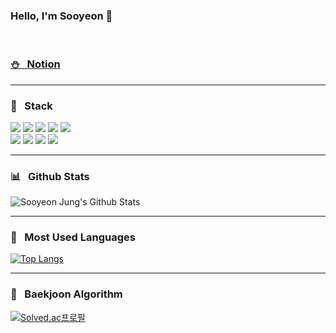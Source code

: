 ### Hello, I'm Sooyeon 🐶 

<br/>

### [⛄️ &nbsp; Notion](https://www.notion.so/a330ceabc6b44ec28482ccb6e54baee6/)
---

### 🌳 &nbsp; Stack
<div>
  <img src="https://img.shields.io/badge/React-2496ED?style=flat-square&logo=React&logoColor=white"/>
  <img src="https://img.shields.io/badge/Typescript-3178C6?style=flat-square&logo=Typescript&logoColor=white"/> 
  <img src="https://img.shields.io/badge/Javascript-F7DF1E?style=flat-square&logo=Javascript&logoColor=white"/>
  <img src="https://img.shields.io/badge/HTML5-E34F26?style=flat-square&logo=HTML5&logoColor=white"/>
  <img src="https://img.shields.io/badge/CSS3-1572B6?style=flat-square&logo=CSS3&logoColor=white"/> 
  <br/>
  <img src="https://img.shields.io/badge/Java-23ED8B00?style=flat-square&logo=java&logoColor=white"/>
  <img src="https://img.shields.io/badge/Python-3776AB?style=flat-square&logo=Python&logoColor=white"/> 
  <img src="https://img.shields.io/badge/MySQL-4479A1?style=flat-square&logo=MySQL&logoColor=white"/>
  <img src="https://img.shields.io/badge/AWS-232F3E?style=flat-square&logo=Amazon AWS&logoColor=white"/>
</div>

---
### 📊  &nbsp; Github Stats
![Sooyeon Jung's Github Stats](https://github-readme-stats.vercel.app/api?username=yeongrammer&show_icons=true&exclude_repo=JaeEon-Ryu/BeaM4&theme=apprentice)

---
### 🔑 &nbsp; Most Used Languages 
[![Top Langs](https://github-readme-stats.vercel.app/api/top-langs/?username=yeongrammer&theme=apprentice)](https://github.com/yeongrammer)

---
### 🐋 &nbsp; Baekjoon Algorithm
[![Solved.ac프로필](http://mazassumnida.wtf/api/v2/generate_badge?boj=yeongrammer)](https://solved.ac/yeongrammer)















<!--
**yeongrammer/yeongrammer** is a ✨ _special_ ✨ repository because its `README.md` (this file) appears on your GitHub profile.

Here are some ideas to get you started:

- 🔭 I’m currently working on ...
- 🌱 I’m currently learning ...
- 👯 I’m looking to collaborate on ...
- 🤔 I’m looking for help with ...
- 💬 Ask me about ...
- 📫 How to reach me: ...
- 😄 Pronouns: ...
- ⚡ Fun fact: ...
-->
